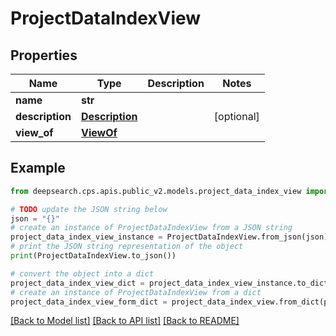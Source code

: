 # ProjectDataIndexView


## Properties

Name | Type | Description | Notes
------------ | ------------- | ------------- | -------------
**name** | **str** |  | 
**description** | [**Description**](Description.md) |  | [optional] 
**view_of** | [**ViewOf**](ViewOf.md) |  | 

## Example

```python
from deepsearch.cps.apis.public_v2.models.project_data_index_view import ProjectDataIndexView

# TODO update the JSON string below
json = "{}"
# create an instance of ProjectDataIndexView from a JSON string
project_data_index_view_instance = ProjectDataIndexView.from_json(json)
# print the JSON string representation of the object
print(ProjectDataIndexView.to_json())

# convert the object into a dict
project_data_index_view_dict = project_data_index_view_instance.to_dict()
# create an instance of ProjectDataIndexView from a dict
project_data_index_view_form_dict = project_data_index_view.from_dict(project_data_index_view_dict)
```
[[Back to Model list]](../README.md#documentation-for-models) [[Back to API list]](../README.md#documentation-for-api-endpoints) [[Back to README]](../README.md)


